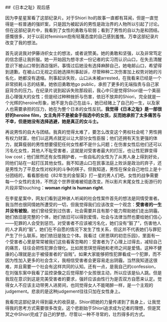 ##《日本之耻》观后感

因为李星星案看了这部纪录片。对于Shiori Ito的故事一直都有耳闻，但是一直觉得是一桩普通的强奸案，只是因为被起诉的男性是政治界的人物所以引起了讨论。但在这部纪录片中，我看到了女性的勇敢与软弱；看到了男性的自以为是和团结。感慨很多，对于以前对feminism抱有轻蔑态度的自己感到羞愧。万幸这部纪录片改变了我的想法。

首先说说我对伊藤诗织女士的想法，或者说赞美。她的勇敢和坚强，以及非常笃定的信念感让我折服。她一开始因为想寻求一份记者的实习而认识山口，在失去清醒意识下被山口带到酒店强奸。事情过后她没有选择麻醉自己，她电邮山口，希望得到道歉。在被山口无视之后她选择刑事起诉，尽管种种二次伤害加上权势对她的污名化，她都没有退缩。刑事起诉失败，山口从未被arrested，在我看来已经是一个非常损耗斗志的结果。她依旧勇敢地go public，承担了更多的无端指责与自己家庭背负的压力。在纪录片说到起诉失败那段前，我心中只是觉得Shiori是一个美丽且心理强大的女性；但是经过种种挫折与伤害，依旧不放弃的Shiori，完全就是一个光辉的heroine形象，她不是为自己在战斗，她已经赌上了自己的一生，以及家人也需要承担的压力，她在为整个日本的女性反抗。**我觉得《日本之耻》是一部很好的heroine film，女主角并不是被金手指选中的女孩，反而她承担了太多痛苦与不幸，但是她没有选择逃避，她是真正的女斗士。**

再说男性的自大与团结。我真的觉得太难了，要怎么改变这个男权社会呢？男性拥有权力财富，他们以这两点就足以让大部分女性臣服；他们还拥有天生更强的体力，就算瘦弱的男性想要侵犯任何女性都不是什么问题；在伤害女性后他们还可以污名化女性，其他人不耻受害者，这就是对受害者最大的打压，也让性犯罪变得low cost；他们居然还有女性拥护者，一些自私的女性为了从男人身上得到好处，同他们站在一起打压其他女性。我不知道山口在民事法庭上败诉是政治的弃子，还是男性为了平息女性对权利的斗争的棋子。但我知道，男性在保全自己地位上是十分团结的，看看那些给《82年生的金智英》打一星的男人们吧。女性的战争需要每一个女性的支持，不然这个世界很难被彻底改变。所以影片末尾女性上街游行的片段非常touching：**woman right is human right**.

在李星星案中，网友们看到这种骇人听闻的社会性案件首先的想法是同情受害者。我当然也很同情她所遭受的一切，但我觉得我们应该改变一个观念：**受害者的一生并没有被毁**。她们曾经受到过伤害，社会需要并且有那个能力帮助她们走出阴霾。她们依旧是完整的个体，她们依旧可以得到爱情，社会与法律当然也要给她们信心——犯罪的人会受到惩罚。对受害者不应该被污名化，她们没有“脏了”，伤害他人的人才真的“脏”。她们在不自愿的情况下发生了性关系，但这并不代表她们与罪犯产生了什么联系，她们依旧是独立个体。我看过《房思琪的初恋乐园》，里面有一个受害者心里是常常被我们这些看客忽略的：受害者为了心理上过得去，减轻自己的痛苦，往往会把性犯罪合理化。比如房思琪觉得她和老师之间是爱情。这种不健康的心理就是出于被侵害者的“自贱”。如果大家能够把性犯罪看成一个犯罪，而不因为性加入更多的社会含义，我相信受害者会更容易走出阴霾。当然我知道这很难，并且需要一个社会有这样共同的认知。还有一点，是我自己的confession，在刘强东案中我看了监控录像之后觉得那个女孩很主动，所以应该是仙人跳。但是我现在意识到这是完美受害者的要求，强奸应该由性行为是否双方自愿来认定。觉得女人不应该主动带男人进房间，也同觉得女人不能喝醉一样，是一个主观的judgement。悲哀的是这种judgement往往只加在女性身上。

我看完这部纪录片得到最大的收获是，Shiori把她的力量传递到了我身上，让我觉得我的思考方式需要很多改变。这个悲剧始于Shiori追求成为记者的理想，但是冥冥之中Shiori完成了自己的梦想，尽管以一种不寻常的，壮烈得多的方式。
